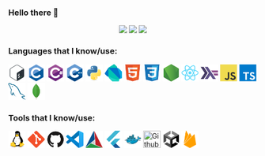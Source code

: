 ### Hello there 👋

<p align="center">
  <img height="50%" width="auto" src ="https://github-readme-stats.vercel.app/api?username=henry334&show_icons=true&count_private=true&theme=nightowl&hide_border=true&hide=issues,contribs&bg_color=00000000">
  <img height="50%" width="auto" src ="https://github-readme-stats.vercel.app/api/top-langs/?username=henry334&layout=compact&hide_border=true&theme=nightowl&bg_color=00000000&langs_count=6&hide=jupyter%20notebook,tex,css,php&exclude_repo=Pacman-AI">
  <img src ="https://github-readme-streak-stats.herokuapp.com?user=henry334&theme=nightowl&hide_border=true&background=FFFFFF00">
</p>

### Languages that I know/use:
[<img src="https://github.com/devicons/devicon/blob/master/icons/bash/bash-original.svg" title="Bash" width="35" height="35"/>](https://en.wikipedia.org/wiki/Bash_(Unix_shell))
[<img src="https://github.com/devicons/devicon/blob/master/icons/c/c-original.svg" title="C" width="35" height="35"/>](https://en.wikipedia.org/wiki/C_(programming_language))
[<img src="https://github.com/devicons/devicon/blob/master/icons/csharp/csharp-original.svg" title="C#" width="35" height="35"/>](https://learn.microsoft.com/en-us/dotnet/csharp/)
[<img src="https://github.com/devicons/devicon/blob/master/icons/cplusplus/cplusplus-original.svg" title="C++" width="35" height="35"/>](https://en.wikipedia.org/wiki/C%2B%2B)
[<img src="https://github.com/devicons/devicon/blob/master/icons/python/python-original.svg" title="Python" width="35" height="35"/>](https://www.python.org/)
[<img src="https://github.com/devicons/devicon/blob/master/icons/dart/dart-original.svg" title="Dart" width="35" height="35"/>](https://dart.dev/)
[<img src="https://github.com/devicons/devicon/blob/master/icons/html5/html5-original.svg" title="HTML5" width="35" height="35"/>](https://en.wikipedia.org/wiki/HTML5)
[<img src="https://github.com/devicons/devicon/blob/master/icons/css3/css3-original.svg" title="CSS3" width="35" height="35"/>](https://en.wikipedia.org/wiki/CSS)
[<img src="https://github.com/devicons/devicon/blob/master/icons/nodejs/nodejs-original.svg" title="NodeJS" width="35" height="35"/>](https://nodejs.org/)
[<img src="https://github.com/devicons/devicon/blob/master/icons/react/react-original.svg" title="React" width="35" height="35"/>](https://reactjs.org/)
[<img src="https://github.com/devicons/devicon/blob/master/icons/haskell/haskell-original.svg" title="Haskell" width="35" height="35"/>](https://www.haskell.org/)
[<img src="https://github.com/devicons/devicon/blob/master/icons/javascript/javascript-original.svg" title="JavaScript" width="35" height="35"/>](https://developer.mozilla.org/en-US/docs/Web/JavaScript)
[<img src="https://github.com/devicons/devicon/blob/master/icons/typescript/typescript-original.svg" title="TypeScript" width="35" height="35"/>](https://www.typescriptlang.org/)
[<img src="https://github.com/devicons/devicon/blob/master/icons/mysql/mysql-original.svg" title="MySQL" width="35" height="35"/>](https://www.mysql.com/)
[<img src="https://github.com/devicons/devicon/blob/master/icons/mongodb/mongodb-original.svg" title="MongoDB" width="35" height="35"/>](https://www.mongodb.com/)

### Tools that I know/use:
[<img src="https://github.com/devicons/devicon/blob/master/icons/linux/linux-original.svg" title="Linux" width="35" height="35"/>](https://www.linux.org/)
[<img src="https://github.com/devicons/devicon/blob/master/icons/git/git-original.svg" title="Git" width="35" height="35"/>](https://git-scm.com/)
[<img src="https://github.com/devicons/devicon/blob/master/icons/github/github-original.svg" title="Github" width="35" height="35"/>](https://github.com/)
[<img src="https://github.com/devicons/devicon/blob/master/icons/vscode/vscode-original.svg" title="VScode" width="35" height="35"/>](https://code.visualstudio.com/)
[<img src="https://github.com/devicons/devicon/blob/master/icons/cmake/cmake-original.svg" title="CMake" width="35" height="35"/>](https://cmake.org/)
[<img src="https://github.com/devicons/devicon/blob/master/icons/flutter/flutter-original.svg" title="Flutter" width="35" height="35"/>](https://flutter.dev/)
[<img src="https://github.com/devicons/devicon/blob/master/icons/docker/docker-original.svg" title="Docker" width="35" height="35"/>](https://www.docker.com/)
[<img src="https://avatars.githubusercontent.com/u/44036562?s=200&v=4" title="Github Actions" width="35" height="35"/>](https://github.com/features/actions)
[<img src="https://github.com/devicons/devicon/blob/master/icons/unity/unity-original.svg" title="Unity" width="35" height="35"/>](https://unity.com/)
[<img src="https://github.com/devicons/devicon/blob/master/icons/firebase/firebase-plain.svg" title="Firebase" width="35" height="35"/>](https://firebase.google.com/)
